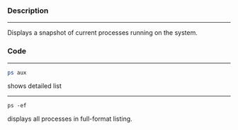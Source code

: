 ### Description
---
Displays a snapshot of current processes running on the system.

### Code 
---
```bash
ps aux
```
shows detailed list
 
---
```
ps -ef 
```
displays all processes in full-format listing.